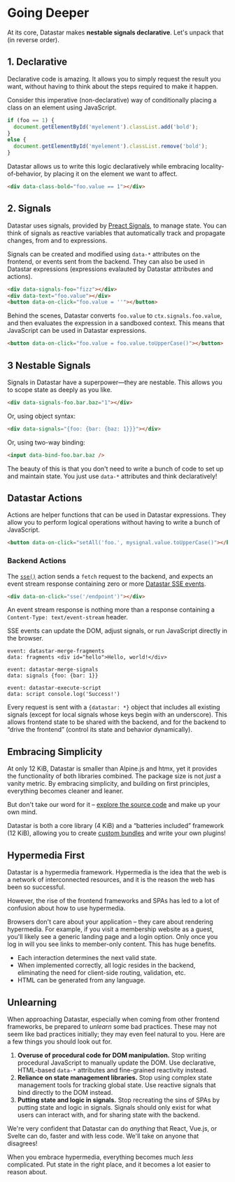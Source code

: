 # Going Deeper

At its core, Datastar makes __nestable signals declarative__. Let's unpack that (in reverse order).

## 1. Declarative

Declarative code is amazing. It allows you to simply request the result you want, without having to think about the steps required to make it happen.

Consider this imperative (non-declarative) way of conditionally placing a class on an element using JavaScript.

```js
if (foo == 1) {
  document.getElementById('myelement').classList.add('bold');
} 
else {
  document.getElementById('myelement').classList.remove('bold');
}
```

Datastar allows us to write this logic declaratively while embracing locality-of-behavior, by placing it on the element we want to affect.

```html
<div data-class-bold="foo.value == 1"></div>
```

## 2. Signals

Datastar uses signals, provided by [Preact Signals](https://preactjs.com/guide/v10/signals/), to manage state. You can think of signals as reactive variables that automatically track and propagate changes, from and to expressions. 

Signals can be created and modified using `data-*` attributes on the frontend, or events sent from the backend. They can also be used in Datastar expressions (expressions evalauted by Datastar attributes and actions).

```html
<div data-signals-foo="fizz"></div>
<div data-text="foo.value"></div>
<button data-on-click="foo.value = ''"></button>
```

Behind the scenes, Datastar converts `foo.value` to `ctx.signals.foo.value`, and then evaluates the expression in a sandboxed context. This means that JavaScript can be used in Datastar expressions.

```html
<button data-on-click="foo.value = foo.value.toUpperCase()"></button>
```

## 3 Nestable Signals

Signals in Datastar have a superpower—they are nestable. This allows you to scope state as deeply as you like.

```html
<div data-signals-foo.bar.baz="1"></div>
```

Or, using object syntax:

```html
<div data-signals="{foo: {bar: {baz: 1}}}"></div>
```

Or, using two-way binding:

```html
<input data-bind-foo.bar.baz />
```

The beauty of this is that you don't need to write a bunch of code to set up and maintain state. You just use `data-*` attributes and think declaratively!

## Datastar Actions

Actions are helper functions that can be used in Datastar expressions. They allow you to perform logical operations without having to write a bunch of JavaScript.

```html
<button data-on-click="setAll('foo.', mysignal.value.toUpperCase()"></button>
```

### Backend Actions

The [`sse()`](/reference/action_plugins#sse) action sends a `fetch` request to the backend, and expects an event stream response containing zero or more [Datastar SSE events](/reference/sse_events). 

```html
<div data-on-click="sse('/endpoint')"></div>
```

An event stream response is nothing more than a response containing a `Content-Type: text/event-stream` header.

SSE events can update the DOM, adjust signals, or run JavaScript directly in the browser.

```
event: datastar-merge-fragments
data: fragments <div id="hello">Hello, world!</div>

event: datastar-merge-signals
data: signals {foo: {bar: 1}}

event: datastar-execute-script
data: script console.log('Success!')
```

Every request is sent with a `{datastar: *}` object that includes all existing signals (except for local signals whose keys begin with an underscore). This allows frontend state to be shared with the backend, and for the backend to “drive the frontend” (control its state and behavior dynamically).

## Embracing Simplicity

At only 12 KiB, Datastar is smaller than Alpine.js and htmx, yet it provides the functionality of both libraries combined. The package size is not _just_ a vanity metric. By embracing simplicity, and building on first principles, everything becomes cleaner and leaner.

But don't take our word for it – [explore the source code](https://github.com/starfederation/datastar/tree/main/library) and make up your own mind. 

Datastar is both a core library (4 KiB) and a “batteries included” framework (12 KiB), allowing you to create [custom bundles](/bundler) and write your own plugins!

## Hypermedia First

Datastar is a hypermedia framework. Hypermedia is the idea that the web is a network of interconnected resources, and it is the reason the web has been so successful. 

However, the rise of the frontend frameworks and SPAs has led to a lot of confusion about how to use hypermedia.

Browsers don't care about your application – they care about rendering hypermedia. For example, if you visit a membership website as a guest, you'll likely see a generic landing page and a login option. Only once you log in will you see links to member-only content. This has huge benefits.

- Each interaction determines the next valid state.
- When implemented correctly, all logic resides in the backend, eliminating the need for client-side routing, validation, etc.
- HTML can be generated from any language.

## Unlearning

When approaching Datastar, especially when coming from other frontend frameworks, be prepared to _unlearn_ some bad practices. These may not seem like bad practices initially; they may even feel natural to you. Here are a few things you should look out for.

1. __Overuse of procedural code for DOM manipulation.__ Stop writing procedural JavaScript to manually update the DOM. Use declarative, HTML-based `data-*` attributes and fine-grained reactivity instead.
2. __Reliance on state management libraries.__ Stop using complex state management tools for tracking global state. Use reactive signals that bind directly to the DOM instead.
3. __Putting state and logic in signals.__  Stop recreating the sins of SPAs by putting state and logic in signals. Signals should only exist for what users can interact with, and for sharing state with the backend.

We're very confident that Datastar can do _anything_ that React, Vue.js, or Svelte can do, faster and with less code. We'll take on anyone that disagrees!

When you embrace hypermedia, everything becomes much _less_ complicated. Put state in the right place, and it becomes a lot easier to reason about.